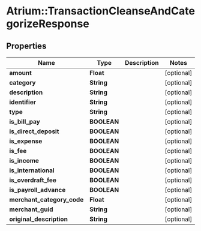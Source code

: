 # Atrium::TransactionCleanseAndCategorizeResponse

## Properties
Name | Type | Description | Notes
------------ | ------------- | ------------- | -------------
**amount** | **Float** |  | [optional] 
**category** | **String** |  | [optional] 
**description** | **String** |  | [optional] 
**identifier** | **String** |  | [optional] 
**type** | **String** |  | [optional] 
**is_bill_pay** | **BOOLEAN** |  | [optional] 
**is_direct_deposit** | **BOOLEAN** |  | [optional] 
**is_expense** | **BOOLEAN** |  | [optional] 
**is_fee** | **BOOLEAN** |  | [optional] 
**is_income** | **BOOLEAN** |  | [optional] 
**is_international** | **BOOLEAN** |  | [optional] 
**is_overdraft_fee** | **BOOLEAN** |  | [optional] 
**is_payroll_advance** | **BOOLEAN** |  | [optional] 
**merchant_category_code** | **Float** |  | [optional] 
**merchant_guid** | **String** |  | [optional] 
**original_description** | **String** |  | [optional] 


